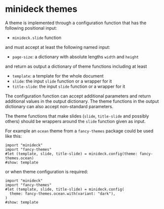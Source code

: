 # minideck themes

A theme is implemented through a configuration function that has the following positional input:

  - `minideck.slide` function

and must accept at least the following named input:

  - `page-size`: a dictionary with absolute lengths `width` and `height`

and return as output a dictionary of theme functions including at least

  - `template`: a template for the whole document
  - `slide`: the input `slide` function or a wrapper for it
  - `title-slide`: the input `slide` function or a wrapper for it

The configuration function can accept additional parameters and return additional values in the output dictionary.
The theme functions in the output dictionary can also accept non-standard parameters.

The theme functions that make slides (`slide`, `title-slide` and possibly others) should be wrappers around the `slide` function given as input.

For example an `ocean` theme from a `fancy-themes` package could be used like this:

```typst
import "minideck"
import "fancy-themes"
#let (template, slide, title-slide) = minideck.config(theme: fancy-themes.ocean)
#show: template
```

or when theme configuration is required:

```typst
import "minideck"
import "fancy-themes"
#let (template, slide, title-slide) = minideck.config(
  theme: fancy-themes.ocean.with(variant: "dark"),
)
#show: template
```
